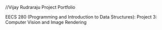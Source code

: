 //Vijay Rudraraju Project Portfolio 

EECS 280 (Programming and Introduction to Data Structures):
Project 3: Computer Vision and Image Rendering

